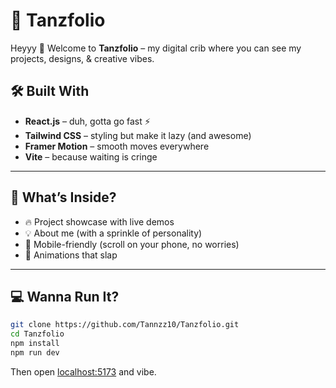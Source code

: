 # 👾 Tanzfolio

Heyyy 👋 Welcome to **Tanzfolio** – my digital crib where you can see my projects, designs, & creative vibes.  


## 🛠️ Built With

- **React.js** – duh, gotta go fast ⚡
- **Tailwind CSS** – styling but make it lazy (and awesome)
- **Framer Motion** – smooth moves everywhere
- **Vite** – because waiting is cringe

---

## 👀 What’s Inside?

- 🔥 Project showcase with live demos  
- 💡 About me (with a sprinkle of personality)
- 📱 Mobile-friendly (scroll on your phone, no worries)
- 🎨 Animations that slap

---

## 💻 Wanna Run It?

```bash
git clone https://github.com/Tannzz10/Tanzfolio.git
cd Tanzfolio
npm install
npm run dev
```

Then open [localhost:5173](http://localhost:5173) and vibe.

